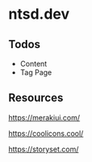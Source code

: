 # ntsd.dev

## Todos

- Content
- Tag Page

## Resources

<https://merakiui.com/>

<https://coolicons.cool/>

<https://storyset.com/>

